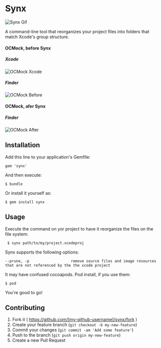 # Synx

![Synx Gif](https://raw.githubusercontent.com/venmo/synx/marklarr/dev/docs/images/synx.gif?token=760261__eyJzY29wZSI6IlJhd0Jsb2I6dmVubW8vc3lueC9tYXJrbGFyci9kZXYvZG9jcy9pbWFnZXMvc3lueC5naWYiLCJleHBpcmVzIjoxNDAxODU2NzAyfQ%3D%3D--fc7d8546f3d4860df9024b1ee82ea13b86a2da88)

A command-line tool that reorganizes your project files into folders that match Xcode's group structure.

#### OCMock, before Synx

##### Xcode

![OCMock Xcode](https://raw.githubusercontent.com/venmo/synx/marklarr/dev/docs/images/OCMock-Xcode.jpg?token=760261__eyJzY29wZSI6IlJhd0Jsb2I6dmVubW8vc3lueC9tYXJrbGFyci9kZXYvZG9jcy9pbWFnZXMvT0NNb2NrLVhjb2RlLmpwZyIsImV4cGlyZXMiOjE0MDE4NTY2ODN9--31a4b1efc4d430c586a51579a5056d5e98f1e411)

##### Finder
![OCMock Before](https://raw.githubusercontent.com/venmo/synx/marklarr/dev/docs/images/OCMock-Finder-Before.jpg?token=760261__eyJzY29wZSI6IlJhd0Jsb2I6dmVubW8vc3lueC9tYXJrbGFyci9kZXYvZG9jcy9pbWFnZXMvT0NNb2NrLUZpbmRlci1CZWZvcmUuanBnIiwiZXhwaXJlcyI6MTQwMTg1NjU4NX0%3D--b0be5c1d488759ed367510f825191837e35258e6)

#### OCMock, afer Synx

##### Finder

![OCMock After](https://raw.githubusercontent.com/venmo/synx/marklarr/dev/docs/images/OCMock-Finder-After.jpg?token=760261__eyJzY29wZSI6IlJhd0Jsb2I6dmVubW8vc3lueC9tYXJrbGFyci9kZXYvZG9jcy9pbWFnZXMvT0NNb2NrLUZpbmRlci1BZnRlci5qcGciLCJleHBpcmVzIjoxNDAxODU2NjU5fQ%3D%3D--1fe38806260fe0cb8ea47ec93b84c1c3482e3d18)

## Installation

Add this line to your application's Gemfile:

    gem 'synx'

And then execute:

    $ bundle

Or install it yourself as:

    $ gem install synx

## Usage

Execute the command on yor project to have it reorganize the files on the file system:

     $ synx path/to/my/project.xcodeproj

Synx supports the following options:

```
--prune, -p                   remove source files and image resources that are not referenced by the the xcode project
```
     
It may have confused cocoapods. Pod install, if you use them:

    $ pod
    
You're good to go!


## Contributing

1. Fork it ( https://github.com/[my-github-username]/synx/fork )
2. Create your feature branch (`git checkout -b my-new-feature`)
3. Commit your changes (`git commit -am 'Add some feature'`)
4. Push to the branch (`git push origin my-new-feature`)
5. Create a new Pull Request
